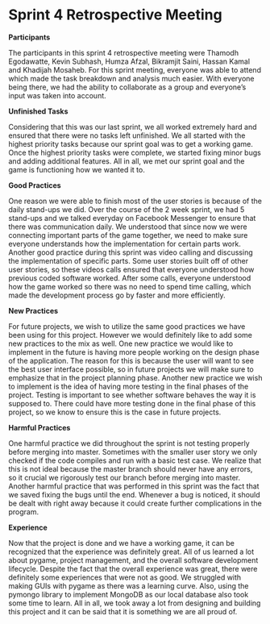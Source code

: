 # Sprint 4 Retrospective Meeting

**Participants**

The participants in this sprint 4 retrospective meeting were Thamodh Egodawatte, Kevin Subhash, Humza Afzal, 
Bikramjit Saini, Hassan Kamal and Khadijah Mosaheb. For this sprint meeting, everyone was able to attend which made
the task breakdown and analysis much easier. With everyone being there, we had the ability to collaborate as a group and 
everyone’s input was taken into account.

**Unfinished Tasks**

Considering that this was our last sprint, we all worked extremely hard and ensured that there were no tasks left
unfinished. We all started with the highest priority tasks because our sprint goal was to get a working game. Once the 
highest priority tasks were complete, we started fixing minor bugs and adding additional features. All in all, we met our
sprint goal and the game is functioning how we wanted it to.

**Good Practices**

One reason we were able to finish most of the user stories is because of the daily stand-ups we did. Over the course 
of the 2 week sprint, we had 5 stand-ups and we talked everyday on Facebook Messenger to ensure that there was communication
daily. We understood that since now we were connecting important parts of the game together, we need to make sure everyone
understands how the implementation for certain parts work. Another good practice during this sprint was video calling and
discussing the implementation of specific parts. Some user stories built off of other user stories, so these videos calls 
ensured that everyone understood how previous coded software worked. After some calls, everyone understood how the game 
worked so there was no need to spend time calling, which made the development process go by faster and more efficiently. 

**New Practices**

For future projects, we wish to utilize the same good practices we have been using for this project. However we would 
definitely like to add some new practices to the mix as well. One new practice we would like to implement in the future 
is having more people working on the design phase of the application. The reason for this is because the user will want to 
see the best user interface possible, so in future projects we will make sure to emphasize that in the project planning 
phase. Another new practice we wish to implement is the idea of having more testing in the final phases of the project. 
Testing is important to see whether software behaves the way it is supposed to. There could have more testing done in the 
final phase of this project, so we know to ensure this is the case in future projects.

**Harmful Practices**

One harmful practice we did throughout the sprint is not testing properly before merging into master. Sometimes with 
the smaller user story we only checked if the code compiles and run with a basic test case. We realize that this is not 
ideal because the master branch should never have any errors, so it crucial we rigorously test our branch before merging 
into master. Another harmful practice that was performed in this sprint was the fact that we saved fixing the bugs until 
the end. Whenever a bug is noticed, it should be dealt with right away because it could create further complications in 
the program. 

**Experience**

Now that the project is done and we have a working game, it can be recognized that the experience was definitely great.
All of us learned a lot about pygame, project management, and the overall software development lifecycle. Despite the 
fact that the overall experience was great, there were definitely some experiences that were not as good. We struggled 
with making GUIs with pygame as there was a learning curve. Also, using the pymongo library to implement MongoDB as our 
local database also took some time to learn. All in all, we took away a lot from designing and building this project and 
it can be said that it is something we are all proud of.
